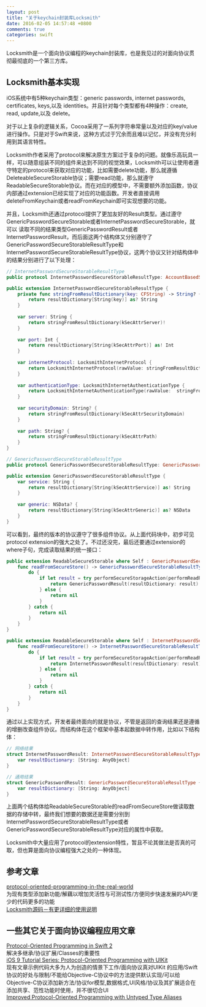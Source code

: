 ```yaml
---
layout: post
title: "关于keychain封装库Locksmith"
date: 2016-02-05 14:57:48 +0800
comments: true
categories: swift
---
```

Locksmith是一个面向协议编程的keychain封装库，也是我见过的对面向协议贯彻最彻底的一个第三方库。<br>

## Locksmith基本实现
iOS系统中有5种keychain类型：generic passwords, internet passwords, certificates, keys,以及 identities。并且针对每个类型都有4种操作：create, read, update,以及 delete。<br>

对于以上复杂的逻辑关系，Cocoa采用了一系列字符串常量以及对应的key/value进行操作。只是对于Swift来说，这种方式过于冗余而且难以记忆，并没有充分利用到其语言特性。<br>

Locksmith作者采用了protocol来解决原生方案过于复杂的问题。就像乐高玩具一样，可以随意组装不同的组件来达到不同的视觉效果，Locksmith可以让使用者遵守特定的protocol来获取对应的功能，比如需要delete功能，那么就遵循DeleteableSecureStorable协议；需要read功能，那么就遵守ReadableSecureStorable协议。而在对应的模型中，不需要额外添加函数，协议内部通过extension已经实现了对应的功能函数。开发者直接调用deleteFromKeychain或者readFromKeychain即可实现想要的功能。
<!--more-->
并且，Locksmith还通过protocol提供了更加友好的Result类型。通过遵守GenericPasswordSecureStorable或者InternetPasswordSecureStorable，就可以
读取不同的结果类型GenericPasswordResult或者InternetPasswordResult，而后面这两个结构体又分别遵守了GenericPasswordSecureStorableResultType和InternetPasswordSecureStorableResultType协议，这两个协议又针对结构体中的结果分别进行了以下处理：

```swift
// InternetPasswordSecureStorableResultType
public protocol InternetPasswordSecureStorableResultType: AccountBasedSecureStorableResultType, DescribableSecureStorableResultType, CommentableSecureStorableResultType, CreatorDesignatableSecureStorableResultType, TypeDesignatableSecureStorableResultType, IsInvisibleAssignableSecureStorableResultType, IsNegativeAssignableSecureStorableResultType {}

public extension InternetPasswordSecureStorableResultType {
    private func stringFromResultDictionary(key: CFString) -> String? {
        return resultDictionary[String(key)] as? String
    }
    
    var server: String {
        return stringFromResultDictionary(kSecAttrServer)!
    }
    
    var port: Int {
        return resultDictionary[String(kSecAttrPort)] as! Int
    }
    
    var internetProtocol: LocksmithInternetProtocol {
        return LocksmithInternetProtocol(rawValue: stringFromResultDictionary(kSecAttrProtocol)!)!
    }
    
    var authenticationType: LocksmithInternetAuthenticationType {
        return LocksmithInternetAuthenticationType(rawValue:  stringFromResultDictionary(kSecAttrAuthenticationType)!)!
    }
    
    var securityDomain: String? {
        return stringFromResultDictionary(kSecAttrSecurityDomain)
    }
    
    var path: String? {
        return stringFromResultDictionary(kSecAttrPath)
    }
}

// GenericPasswordSecureStorableResultType
public protocol GenericPasswordSecureStorableResultType: GenericPasswordSecureStorable, SecureStorableResultType, AccountBasedSecureStorableResultType, DescribableSecureStorableResultType, CommentableSecureStorableResultType, CreatorDesignatableSecureStorableResultType, LabellableSecureStorableResultType, TypeDesignatableSecureStorableResultType, IsInvisibleAssignableSecureStorableResultType, IsNegativeAssignableSecureStorableResultType {}

public extension GenericPasswordSecureStorableResultType {
    var service: String {
        return resultDictionary[String(kSecAttrService)] as! String
    }
    
    var generic: NSData? {
        return resultDictionary[String(kSecAttrGeneric)] as? NSData
    }
}
```
可以看到，最终的版本的协议遵守了很多组件协议。从上面代码块中，初步可见protocol extension的强大之处了。不过还没完，最后还要通过extension的where子句，完成读取结果的统一接口：

```swift
public extension ReadableSecureStorable where Self : GenericPasswordSecureStorable {
    func readFromSecureStore() -> GenericPasswordSecureStorableResultType? {
        do {
            if let result = try performSecureStorageAction(performReadRequestClosure, secureStoragePropertyDictionary: asReadableSecureStoragePropertyDictionary) {
                return GenericPasswordResult(resultDictionary: result)
            } else {
                return nil
            }
        } catch {
            return nil
        }
    }
}

public extension ReadableSecureStorable where Self : InternetPasswordSecureStorable {
    func readFromSecureStore() -> InternetPasswordSecureStorableResultType? {
        do {
            if let result = try performSecureStorageAction(performReadRequestClosure, secureStoragePropertyDictionary: asReadableSecureStoragePropertyDictionary) {
                return InternetPasswordResult(resultDictionary: result)
            } else {
                return nil
            }
        } catch {
            return nil
        }
    }
}
```
通过以上实现方式，开发者最终面向的就是协议，不管是返回的查询结果还是遵循的增删改查组件协议。而结构体在这个框架中基本起数据中转作用，比如以下结构体：

```swift
// 网络结果
struct InternetPasswordResult: InternetPasswordSecureStorableResultType {
    var resultDictionary: [String: AnyObject]
}

// 通用结果
struct GenericPasswordResult: GenericPasswordSecureStorableResultType {
    var resultDictionary: [String: AnyObject]
}
```
上面两个结构体给ReadableSecureStorable的readFromSecureStore做读取数据的存储中转，最终我们想要的数据还是需要分别到InternetPasswordSecureStorableResultType或者GenericPasswordSecureStorableResultType对应的属性中获取。<br>

Locksmith中大量应用了protocol的extension特性，暂且不论其做法是否真的可取，但也算是面向协议编程强大之处的一种体现。

## 参考文章
[protocol-oriented-programming-in-the-real-world](http://matthewpalmer.net/blog/2015/08/30/protocol-oriented-programming-in-the-real-world/)<br>
为现有类型添加新功能/解藕以增加灵活性与可测试性/方便同步快速发展的API/更少的代码更多的功能<br>
[Locksmith源码－有更详细的使用说明](https://github.com/matthewpalmer/Locksmith)

## 一些其它关于面向协议编程应用文章
[Protocol-Oriented Programming in Swift 2](http://code.tutsplus.com/tutorials/protocol-oriented-programming-in-swift-2--cms-24979)<br> 
解决多继承/协议扩展/Classes的重要性<br>
[iOS 9 Tutorial Series: Protocol-Oriented Programming with UIKit](http://www.captechconsulting.com/blogs/ios-9-tutorial-series-protocol-oriented-programming-with-uikit)<br> 
现有文章示例代码大多为人为创造的情景下工作/面向协议真对UIKit 的应用/Swift协议的好处与限制/不能给Objective-C协议中的方法提供默认实现/可以给Objective-C协议添加新方法/协议for模型,数据格式,UI风格/协议及其扩展适合在添加共享、范性功能时使用，并不很切合UI<br>
[Improved Protocol-Oriented Programming with Untyped Type Aliases](http://www.capitalone.io/blog/improved-protocol-oriented-programming-untyped-type-aliases/)<br>